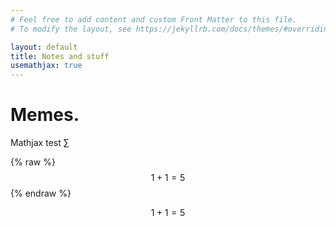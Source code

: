 ```yaml
---
# Feel free to add content and custom Front Matter to this file.
# To modify the layout, see https://jekyllrb.com/docs/themes/#overriding-theme-defaults

layout: default
title: Notes and stuff
usemathjax: true
---
```


# Memes.

Mathjax test $\sum$

{% raw %}
$$
\begin{equation}
1+1 = 5
\end{equation}
$$
{% endraw %}

$$
\begin{equation}
1+1 = 5
\end{equation}
$$